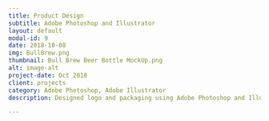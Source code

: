```yaml
---
title: Product Design
subtitle: Adobe Photoshop and Illustrator
layout: default
modal-id: 9
date: 2018-10-08
img: BullBrew.png
thumbnail: Bull Brew Beer Bottle MockUp.png
alt: image-alt
project-date: Oct 2018
client: projects
category: Adobe Photoshop, Adobe Illustrator
description: Designed logo and packaging using Adobe Photoshop and Illustrator

---
```

